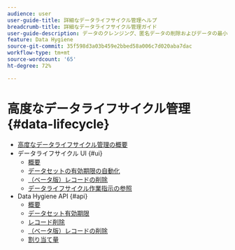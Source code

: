 ```yaml
---
audience: user
user-guide-title: 詳細なデータライフサイクル管理ヘルプ
breadcrumb-title: 詳細なデータライフサイクル管理ガイド
user-guide-description: データのクレンジング、匿名データの削除およびデータの最小化のために、Experience Platform で個々のレコードを削除し、データセットの有効期限をスケジュールします。
feature: Data Hygiene
source-git-commit: 35f598d3a03b459e2bbed58a006c7d020aba7dac
workflow-type: tm+mt
source-wordcount: '65'
ht-degree: 72%

---
```



# 高度なデータライフサイクル管理 {#data-lifecycle}

* [高度なデータライフサイクル管理の概要](./home.md)
* データライフサイクル UI {#ui}
   * [概要](./ui/overview.md)
   * [データセットの有効期限の自動化](./ui/dataset-expiration.md)
   * [（ベータ版）レコードの削除](./ui/record-delete.md)
   * [データライフサイクル作業指示の参照](./ui/browse.md)
* Data Hygiene API {#api}
   * [概要](./api/overview.md)
   * [データセット有効期限](./api/dataset-expiration.md)
   * [レコード削除](./api/jobs.md)
   * [（ベータ版）レコードの削除](./api/workorder.md)
   * [割り当て量](./api/quota.md)

